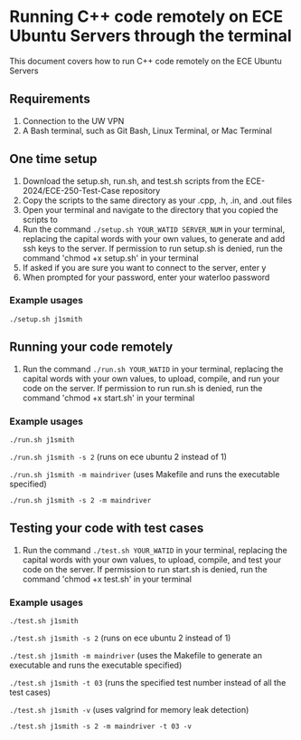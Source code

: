 # Running C++ code remotely on ECE Ubuntu Servers through the terminal
This document covers how to run C++ code remotely on the ECE Ubuntu Servers

## Requirements
1. Connection to the UW VPN
2. A Bash terminal, such as Git Bash, Linux Terminal, or Mac Terminal

## One time setup
1. Download the setup.sh, run.sh, and test.sh scripts from the ECE-2024/ECE-250-Test-Case repository
2. Copy the scripts to the same directory as your .cpp, .h, .in, and .out files
3. Open your terminal and navigate to the directory that you copied the scripts to
4. Run the command `./setup.sh YOUR_WATID SERVER_NUM` in your terminal, replacing the capital words with your own values, to generate and add ssh keys to the server. If permission to run setup.sh is denied, run the command 'chmod +x setup.sh' in your terminal
5. If asked if you are sure you want to connect to the server, enter y
6. When prompted for your password, enter your waterloo password
### Example usages
`./setup.sh j1smith`

## Running your code remotely
1. Run the command `./run.sh YOUR_WATID` in your terminal, replacing the capital words with your own values, to upload, compile, and run your code on the server. If permission to run run.sh is denied, run the command 'chmod +x start.sh' in your terminal
### Example usages
`./run.sh j1smith`

`./run.sh j1smith -s 2` (runs on ece ubuntu 2 instead of 1)

`./run.sh j1smith -m maindriver` (uses Makefile and runs the executable specified)

`./run.sh j1smith -s 2 -m maindriver`

## Testing your code with test cases
1. Run the command `./test.sh YOUR_WATID` in your terminal, replacing the capital words with your own values, to upload, compile, and test your code on the server. If permission to run start.sh is denied, run the command 'chmod +x test.sh' in your terminal
### Example usages
`./test.sh j1smith`

`./test.sh j1smith -s 2` (runs on ece ubuntu 2 instead of 1)

`./test.sh j1smith -m maindriver` (uses the Makefile to generate an executable and runs the executable specified)

`./test.sh j1smith -t 03`  (runs the specified test number instead of all the test cases)

`./test.sh j1smith -v` (uses valgrind for memory leak detection)

`./test.sh j1smith -s 2 -m maindriver -t 03 -v`
